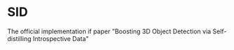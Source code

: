 # SID
The official implementation if paper "Boosting 3D Object Detection via Self-distilling Introspective Data"
